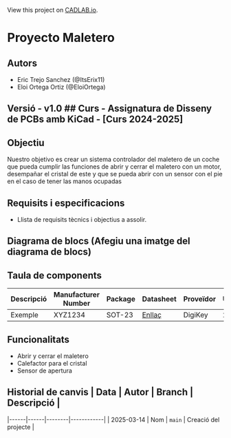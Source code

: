 View this project on [CADLAB.io](https://cadlab.io/project/29033). 

# Proyecto Maletero

## Autors
- Eric Trejo Sanchez (@ItsErix11)
- Eloi Ortega Ortiz (@EloiOrtega)

## Versió - v1.0 ## Curs - Assignatura de Disseny de PCBs amb KiCad - [Curs 2024-2025]

## Objectiu 
Nuestro objetivo es crear un sistema controlador del maletero de un coche que pueda cumplir las funciones de abrir y cerrar el maletero con un motor, desempañar el cristal de este y que se pueda abrir con un sensor con el pie en el caso de tener las manos ocupadas

## Requisits i especificacions
- Llista de requisits tècnics i objectius a assolir.

## Diagrama de blocs (Afegiu una imatge del diagrama de blocs)

## Taula de components
| Descripció | Manufacturer Number | Package | Datasheet | Proveïdor | Unitats |
|------------|--------------------|---------|----------|----------|---------|
| Exemple | XYZ1234 | SOT-23 | [Enllaç](https://...) | DigiKey | 2 |

## Funcionalitats
- Abrir y cerrar el maletero
- Calefactor para el cristal 
- Sensor de apertura

## Historial de canvis | Data | Autor | Branch | Descripció |
|------|------|--------|------------| | 2025-03-14 | Nom | `main` | Creació del projecte |
